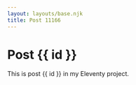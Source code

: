 ```yaml
---
layout: layouts/base.njk
title: Post 11166
---
```


# Post {{ id }}

This is post {{ id }} in my Eleventy project.
